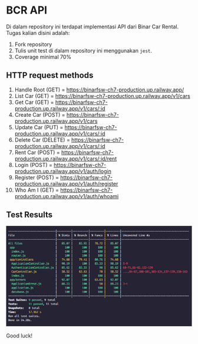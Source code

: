 # BCR API

Di dalam repository ini terdapat implementasi API dari Binar Car Rental.
Tugas kalian disini adalah:

1. Fork repository
2. Tulis unit test di dalam repository ini menggunakan `jest`.
3. Coverage minimal 70%

## HTTP request methods

1. Handle Root (GET) = https://binarfsw-ch7-production.up.railway.app/
2. List Car (GET) = https://binarfsw-ch7-production.up.railway.app/v1/cars
3. Get Car (GET) = https://binarfsw-ch7-production.up.railway.app/v1/cars/:id
4. Create Car (POST) = https://binarfsw-ch7-production.up.railway.app/v1/cars
5. Update Car (PUT) = https://binarfsw-ch7-production.up.railway.app/v1/cars/:id
6. Delete Car (DELETE) = https://binarfsw-ch7-production.up.railway.app/v1/cars/:id
7. Rent Car (POST) = https://binarfsw-ch7-production.up.railway.app/v1/cars/:id/rent
8. Login (POST) = https://binarfsw-ch7-production.up.railway.app/v1/auth/login
9. Register (POST) = https://binarfsw-ch7-production.up.railway.app/v1/auth/register
10. Who Am I (GET) = https://binarfsw-ch7-production.up.railway.app/v1/auth/whoami

## Test Results

![image.png](testing.png)

Good luck!

